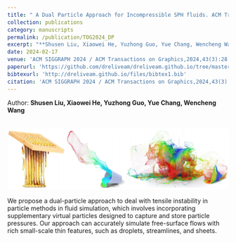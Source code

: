 ```yaml
---
title: " A Dual Particle Approach for Incompressible SPH fluids. ACM Transactions on Graphics"
collection: publications
category: manuscripts
permalink: /publication/TOG2024_DP
excerpt: "**Shusen Liu, Xiaowei He, Yuzhong Guo, Yue Chang, Wencheng Wang** <br/><img src='/images/TOG2025_DP.png'>"
date: 2024-02-17
venue: 'ACM SIGGRAPH 2024 / ACM Transactions on Graphics,2024,43(3):28'
paperurl: 'https://github.com/dreliveam/dreliveam.github.io/tree/master/files/DPISPH.pdf'
bibtexurl: 'http://dreliveam.github.io/files/bibtex1.bib'
citation: 'ACM SIGGRAPH 2024 / ACM Transactions on Graphics,2024,43(3):28.'
---
```

Author: **Shusen Liu, Xiaowei He, Yuzhong Guo, Yue Chang, Wencheng Wang**

<br/><img src='/images/TOG2025_DP.png'>

We propose a dual-particle approach to deal with tensile instability in particle methods in fluid simulation, which involves incorporating supplementary virtual particles designed to capture and store particle pressures. Our approach can accurately simulate free-surface flows with rich small-scale thin features, such as droplets, streamlines, and sheets.

